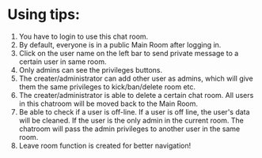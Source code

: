 # Using tips:
1. You have to login to use this chat room.
2. By default, everyone is in a public Main Room after logging in.
2. Click on the user name on the left bar to send private message to a certain user in same room.
3. Only admins can see the privileges buttons.
4. The creater/administrator can add other user as admins, which will give them the same privileges to kick/ban/delete room etc.
5. The creater/administrator is able to delete a certain chat room. All users in this chatroom will be moved back to the Main Room.
6. Be able to check if a user is off-line. If a user is off line, the user's data will be cleaned. If the user is the only admin in the current room. The chatroom will pass the admin privileges to another user in the same room.
7. Leave room function is created for better navigation!
